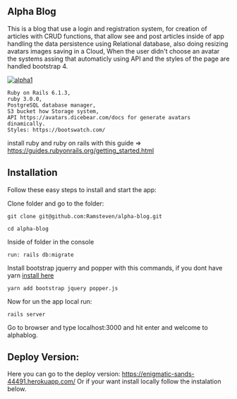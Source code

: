 ## Alpha Blog
This is a blog that use a login and registration system, for creation of articles  with CRUD functions, that allow see and post articles inside of app handling the data persistence using Relational database, also doing resizing avatars images saving in a Cloud, When the user didn't choose an avatar the systems assing that automaticly using API and the styles of the page are handled bootstrap 4.

<a align="center" href="https://enigmatic-sands-44491.herokuapp.com/"><img align="center" src="https://i.ibb.co/h8dZCYC/alpha1.png" alt="alpha1" border="0" ></a>

    Ruby on Rails 6.1.3, 
    ruby 3.0.0, 
    PostgreSQL database manager, 
    S3 bucket how Storage system,
    API https://avatars.dicebear.com/docs for generate avatars dinamically.
    Styles: https://bootswatch.com/

install ruby and ruby on rails with this guide => https://guides.rubyonrails.org/getting_started.html

## Installation
Follow these easy steps to install and start the app:
        
Clone folder and go to the folder:
    
    git clone git@github.com:Ramsteven/alpha-blog.git

    cd alpha-blog

Inside of folder in the console

    run: rails db:migrate

Install bootstrap jquerry and popper with this commands, if you dont have yarn [install here ](https://classic.yarnpkg.com/en/docs/install/#debian-stable)

    yarn add bootstrap jquery popper.js

Now for un the app local run:

    rails server

Go to browser and type localhost:3000 and hit enter and welcome to alphablog.


## Deploy Version:
Here you can go to the deploy version: https://enigmatic-sands-44491.herokuapp.com/
Or if your want install locally follow the instalation below.

